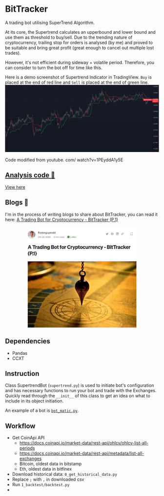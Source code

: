 # BitTracker

A trading bot utilising SuperTrend Algorithm.

At its core, the Supertrend calculates an upperbound and lower bound and use them as threshold to buy/sell. Due to the trending nature of cryptocurrency, trailing stop for orders is analysed (by me) and proved to be suitable and bring great profit (great enough to cancel out multiple lost trades).

However, it's not efficient during sideway + volatile period. Therefore, you can consider to turn the bot off for time like this.

Here is a demo screenshot of Supertrend Indicator in TradingView. `Buy` is placed at the end of red line and `Sell` is placed at the end of green line.  
![tradingview-supertrend](/media/tradingview-supertrend.png)

Code modified from youtube. com/ watch?v=1PEyddA1y5E

## [Analysis code 🔗](experiment/2_analyse_backtest_result/analyse_backtest_result_2023.ipynb)

[View here](experiment/2_analyse_backtest_result/analyse_backtest_result_2023.ipynb)

## Blogs 🔗

I'm in the process of writing blogs to share about BitTracker, you can read it here: [A Trading Bot for Cryptocurrency - BitTracker (P.1)](https://rodonguyen.medium.com/a-trading-bot-for-cryptocurrency-bittracker-p-1-f0c211134c47)

<p align="center">
<a href='https://rodonguyen.medium.com/a-trading-bot-for-cryptocurrency-bittracker-p-1-f0c211134c47'><img src="media/blog-screenshot.png" alt="drawing" width="360" /></a>
</p>

## Dependencies

-   Pandas
-   CCXT

## Instruction

Class SupertrendBot (`supertrend.py`) is used to initiate bot's configuration and has necessary functions to run your bot and trade with the Exchanges. Quickly read through the `__init__` of this class to get an idea on what to include in its object initiation.

An example of a bot is [`bot_matic.py`](/bot_matic.py).

## Workflow

-   Get CoinApi API
    -   https://docs.coinapi.io/market-data/rest-api/ohlcv/ohlcv-list-all-periods
    -   https://docs.coinapi.io/market-data/rest-api/metadata/list-all-exchanges
    -   Bitcoin, oldest data in bitstamp
    -   Eth, oldest data in bitfinex
-   Download historical data: `0_get_historical_data.py`
-   Replace `;` with `,` in downloaded csv
-   Run `1_backtest/backtest.py`
-
